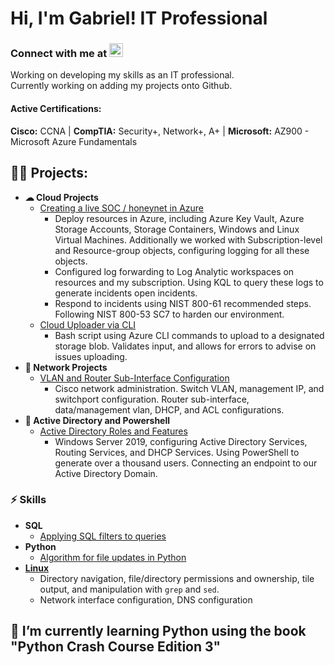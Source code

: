 <h1>Hi, I'm Gabriel! IT Professional</h1>
<h3>Connect with me at 
<img alt="Gabriel Roque" width="22px" src="https://cdn.jsdelivr.net/npm/simple-icons@v3/icons/linkedin.svg" /></h3>

[linkedin]: https://www.linkedin.com/in/gabriel-r100

 Working on developing my skills as an IT professional.<br>
 Currently working on adding my projects onto Github.<br>
<h4>Active Certifications:</h4>
 <b>Cisco:</b> CCNA | <b>CompTIA:</b> Security+, Network+, A+ | <b>Microsoft:</b> AZ900 - Microsoft Azure Fundamentals

<h2>👨‍💻 Projects:</h2>

- <b>☁ Cloud Projects</b>
  - [Creating a live SOC / honeynet in Azure](https://github.com/gabriel-r100/Azure-Honeynet)
    - Deploy resources in Azure, including Azure Key Vault, Azure Storage Accounts, Storage Containers, Windows and Linux Virtual Machines. Additionally we worked with Subscription-level and Resource-group objects, configuring logging for all these objects.
    - Configured log forwarding to Log Analytic workspaces on resources and my subscription. Using KQL to query these logs to generate incidents open incidents.
    - Respond to incidents using NIST 800-61 recommended steps. Following NIST 800-53 SC7 to harden our environment.
  - [Cloud Uploader via CLI](https://github.com/gabriel-r100/Cloud-Uploader)
    - Bash script using Azure CLI commands to upload to a designated storage blob. Validates input, and allows for errors to advise on issues uploading.
- <b>🔌 Network Projects</b>
  - [VLAN and Router Sub-Interface Configuration](https://github.com/gabriel-r100/Network-Administration-VLAN-and-Sub-Interfaces)
    - Cisco network administration. Switch VLAN, management IP, and switchport configuration. Router sub-interface, data/management vlan, DHCP, and ACL configurations.
- <b>🔗 Active Directory and Powershell</b>
  - [Active Directory Roles and Features](https://github.com/gabriel-r100/Creating-and-Managing-Users)
    - Windows Server 2019, configuring Active Directory Services, Routing Services, and DHCP Services. Using PowerShell to generate over a thousand users. Connecting an endpoint to our Active Directory Domain.
  
<h3>⚡ Skills</h3>

- <b>SQL</b>
  - [Applying SQL filters to queries](https://github.com/gabriel-r100/Applying-SQL-filters)
- <b>Python</b>
  - [Algorithm for file updates in Python](https://github.com/gabriel-r100/Algorithm-file-update-Python)
- <b>[Linux](https://github.com/gabriel-r100/Linux)</b>
  - Directory navigation, file/directory permissions and ownership, tile output, and manipulation with `grep` and `sed`.
  - Network interface configuration, DNS configuration

<h2> 🌱 I’m currently learning Python using the book "Python Crash Course Edition 3"</h2>


<!--

Here are some ideas to get you started:

- 🔭 I’m currently working on
- 👯 I’m looking to collaborate on ...
- 🤔 I’m looking for help with ...
- 💬 Ask me about ...
- 📫 How to reach me: ...
- 😄 Pronouns: ...
- ⚡ Fun fact: ...
- 🌱 I’m currently learning ...
  - Vulnerability Management
-->
